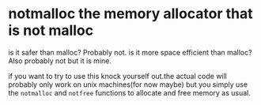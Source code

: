 # notmalloc the memory allocator that is not malloc 


is it safer than malloc? Probably not. is it more space efficient than malloc? Also probably not but it is mine.



if you want to try to use this knock yourself out.the actual code will probably only work on unix machines(for now maybe) but you simply use the `notmalloc` and `notfree` functions to allocate and free memory as usual.
